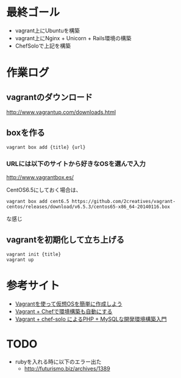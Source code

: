 # 最終ゴール
- vagrant上にUbuntuを構築
- vagrant上にNginx + Unicorn + Rails環境の構築
- ChefSoloで上記を構築

# 作業ログ
## vagrantのダウンロード
http://www.vagrantup.com/downloads.html

## boxを作る
```
vagrant box add {title} {url}
```

### URLには以下のサイトから好きなOSを選んで入力
http://www.vagrantbox.es/

CentOS6.5にしておく場合は、
```
vagrant box add cent6.5 https://github.com/2creatives/vagrant-centos/releases/download/v6.5.3/centos65-x86_64-20140116.box
```
な感じ

## vagrantを初期化して立ち上げる
```
vagrant init {title}
vagrant up
```




# 参考サイト
- [Vagrantを使って仮想OSを簡単に作成しよう](http://dev.classmethod.jp/tool/vagrant/)
- [Vagrant + Chefで環境構築も自動にする](http://dev.classmethod.jp/tool/vagrant-chef/)
- [Vagrant + chef-solo によるPHP + MySQLな開発環境構築入門](http://shusatoo.net/infra/chef/vagrant-chef-solo-php-mysql-development-environment/)

# TODO
- rubyを入れる時に以下のエラー出た
  - http://futurismo.biz/archives/1389
